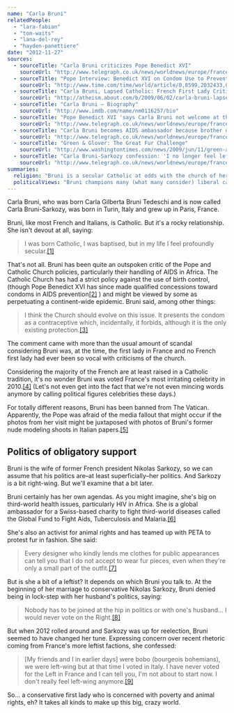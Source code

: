 ```yaml
---
name: "Carla Bruni"
relatedPeople:
  - "lara-fabian"
  - "tom-waits"
  - "lana-del-rey"
  - "hayden-panettiere"
date: "2012-11-27"
sources:
  - sourceTitle: "Carla Bruni criticizes Pope Benedict XVI"
    sourceUrl: "http://www.telegraph.co.uk/news/worldnews/europe/france/5345389/Carla-Bruni-criticises-Pope-Benedict-XVI.html"
  - sourceTitle: "Pope Interview: Benedict XVI on Condom Use to Prevent HIV"
    sourceUrl: "http://www.time.com/time/world/article/0,8599,2032433,00.html"
  - sourceTitle: "Carla Bruni, Lapsed Catholic: French First Lady Criticizes Pope Benedict XVI"
    sourceUrl: "http://atheism.about.com/b/2009/06/02/carla-bruni-lapsed-catholic-french-first-lady-criticizes-benedict-xvi.htm"
  - sourceTitle: "Carla Bruni – Biography"
    sourceUrl: "http://www.imdb.com/name/nm0116257/bio"
  - sourceTitle: "Pope Benedict XVI 'says Carla Bruni not welcome at the Vatican.'"
    sourceUrl: "http://www.telegraph.co.uk/news/worldnews/europe/france/8064867/Pope-Benedict-XVI-says-Carla-Bruni-Sarkozy-not-welcome-at-the-Vatican.html"
  - sourceTitle: "Carla Bruni becomes AIDS ambassador because brother died from disease"
    sourceUrl: "http://www.telegraph.co.uk/news/worldnews/europe/france/3539784/Carla-Bruni-became-aids-ambassador-because-brother-died-from-disease.html"
  - sourceTitle: "Green & Glover: The Great Fur Challenge"
    sourceUrl: "http://www.washingtontimes.com/news/2009/jun/11/green-and-glover-undercover-86626247/"
  - sourceTitle: "Carla Bruni-Sarkozy confession: 'I no longer feel left-wing.'"
    sourceUrl: "http://www.telegraph.co.uk/news/worldnews/europe/france/8293545/Carla-Bruni-Sarkozy-confession-I-no-longer-feel-left-wing.html"
summaries:
  religion: "Bruni is a secular Catholic at odds with the church of her heritage."
  politicalViews: "Bruni champions many (what many consider) liberal causes, but since her marriage to conservative ex-French president Nikolas Sarkozy, she says she doesn't \"feel left-wing anymore.\""
---
```


Carla Bruni, who was born Carla Gilberta Bruni Tedeschi and is now called Carla Bruni-Sarkozy, was born in Turin, Italy and grew up in Paris, France.

Bruni, like most French and Italians, is Catholic. But it's a rocky relationship. She isn't devout at all, saying:

>I was born Catholic, I was baptised, but in my life I feel profoundly secular.<a class="source-citation" href="#http%3A%2F%2Fwww.telegraph.co.uk%2Fnews%2Fworldnews%2Feurope%2Ffrance%2F5345389%2FCarla-Bruni-criticises-Pope-Benedict-XVI.html" title="Carla Bruni criticizes Pope Benedict XVI">[1]</a>

That's not all. Bruni has been quite an outspoken critic of the Pope and Catholic Church policies, particularly their handling of AIDS in Africa. The Catholic Church has had a strict policy against the use of birth control, (though Pope Benedict XVI has since made qualified concessions toward condoms in AIDS prevention<a class="source-citation" href="#http%3A%2F%2Fwww.time.com%2Ftime%2Fworld%2Farticle%2F0%2C8599%2C2032433%2C00.html" title="Pope Interview: Benedict XVI on Condom Use to Prevent HIV">[2]</a> ) and might be viewed by some as perpetuating a continent-wide epidemic. Bruni said, among other things:

>I think the Church should evolve on this issue. It presents the condom as a contraceptive which, incidentally, it forbids, although it is the only existing protection.<a class="source-citation" href="#http%3A%2F%2Fatheism.about.com%2Fb%2F2009%2F06%2F02%2Fcarla-bruni-lapsed-catholic-french-first-lady-criticizes-benedict-xvi.htm" title="Carla Bruni, Lapsed Catholic: French First Lady Criticizes Pope Benedict XVI">[3]</a>

The comment came with more than the usual amount of scandal considering Bruni was, at the time, the first lady in France and no French first lady had ever been so vocal with criticisms of the church.

Considering the majority of the French are at least raised in a Catholic tradition, it's no wonder Bruni was voted France's most irritating celebrity in 2010.<a class="source-citation" href="#http%3A%2F%2Fwww.imdb.com%2Fname%2Fnm0116257%2Fbio" title="Carla Bruni – Biography">[4]</a> (Let's not even get into the fact that we're not even mincing words anymore by calling political figures celebrities these days.)

For totally different reasons, Bruni has been banned from The Vatican. Apparently, the Pope was afraid of the media fallout that might occur if the photos from her visit might be juxtaposed with photos of Bruni's former nude modeling shoots in Italian papers.<a class="source-citation" href="#http%3A%2F%2Fwww.telegraph.co.uk%2Fnews%2Fworldnews%2Feurope%2Ffrance%2F8064867%2FPope-Benedict-XVI-says-Carla-Bruni-Sarkozy-not-welcome-at-the-Vatican.html" title="Pope Benedict XVI &apos;says Carla Bruni not welcome at the Vatican.&apos;">[5]</a>

## Politics of obligatory support

Bruni is the wife of former French president Nikolas Sarkozy, so we can assume that his politics are–at least superficially–her politics. And Sarkozy is a bit right-wing. But we'll examine that a bit later.

Bruni certainly has her own agendas. As you might imagine, she's big on third-world health issues, particularly HIV in Africa. She is a global ambassador for a Swiss-based charity to fight third-world diseases called the Global Fund to Fight Aids, Tuberculosis and Malaria.<a class="source-citation" href="#http%3A%2F%2Fwww.telegraph.co.uk%2Fnews%2Fworldnews%2Feurope%2Ffrance%2F3539784%2FCarla-Bruni-became-aids-ambassador-because-brother-died-from-disease.html" title="Carla Bruni becomes AIDS ambassador because brother died from disease">[6]</a>

She's also an activist for animal rights and has teamed up with PETA to protest fur in fashion. She said:

>Every designer who kindly lends me clothes for public appearances can tell you that I do not accept to wear fur pieces, even when they're only a small part of the outfit.<a class="source-citation" href="#http%3A%2F%2Fwww.washingtontimes.com%2Fnews%2F2009%2Fjun%2F11%2Fgreen-and-glover-undercover-86626247%2F" title="Green &amp; Glover: The Great Fur Challenge">[7]</a>

But is she a bit of a leftist? It depends on which Bruni you talk to. At the beginning of her marriage to conservative Nikolas Sarkozy, Bruni denied being in lock-step with her husband's politics, saying:

>Nobody has to be joined at the hip in politics or with one's husband… I would never vote on the Right.<a class="source-citation" href="#http%3A%2F%2Fwww.telegraph.co.uk%2Fnews%2Fworldnews%2Feurope%2Ffrance%2F8293545%2FCarla-Bruni-Sarkozy-confession-I-no-longer-feel-left-wing.html" title="Carla Bruni-Sarkozy confession: &apos;I no longer feel left-wing.&apos;">[8]</a>

But when 2012 rolled around and Sarkozy was up for reelection, Bruni seemed to have changed her tune. Expressing concern over recent rhetoric coming from France's more leftist factions, she confessed:

>[My friends and I in earlier days] were bobo (bourgeois bohemians), we were left-wing but at that time I voted in Italy. I have never voted for the Left in France and I can tell you, I'm not about to start now. I don't really feel left-wing anymore.<a class="source-citation" href="#http%3A%2F%2Fwww.telegraph.co.uk%2Fnews%2Fworldnews%2Feurope%2Ffrance%2F8293545%2FCarla-Bruni-Sarkozy-confession-I-no-longer-feel-left-wing.html" title="Carla Bruni-Sarkozy confession: &apos;I no longer feel left-wing.&apos;">[9]</a>

So… a conservative first lady who is concerned with poverty and animal rights, eh? It takes all kinds to make up this big, crazy world.